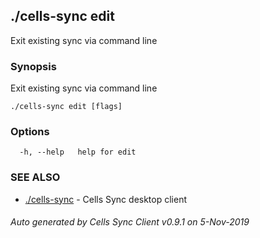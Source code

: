 ## ./cells-sync edit

Exit existing sync via command line

### Synopsis

Exit existing sync via command line

```
./cells-sync edit [flags]
```

### Options

```
  -h, --help   help for edit
```

### SEE ALSO

* [./cells-sync](./cells-sync)	 - Cells Sync desktop client

###### Auto generated by Cells Sync Client v0.9.1 on 5-Nov-2019

